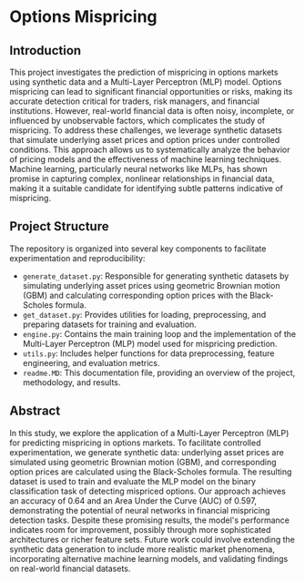 # Options Mispricing

## Introduction

This project investigates the prediction of mispricing in options markets using synthetic data and a Multi-Layer Perceptron (MLP) model. Options mispricing can lead to significant financial opportunities or risks, making its accurate detection critical for traders, risk managers, and financial institutions. However, real-world financial data is often noisy, incomplete, or influenced by unobservable factors, which complicates the study of mispricing. To address these challenges, we leverage synthetic datasets that simulate underlying asset prices and option prices under controlled conditions. This approach allows us to systematically analyze the behavior of pricing models and the effectiveness of machine learning techniques. Machine learning, particularly neural networks like MLPs, has shown promise in capturing complex, nonlinear relationships in financial data, making it a suitable candidate for identifying subtle patterns indicative of mispricing.

## Project Structure

The repository is organized into several key components to facilitate experimentation and reproducibility:

- `generate_dataset.py`: Responsible for generating synthetic datasets by simulating underlying asset prices using geometric Brownian motion (GBM) and calculating corresponding option prices with the Black-Scholes formula.
- `get_dataset.py`: Provides utilities for loading, preprocessing, and preparing datasets for training and evaluation.
- `engine.py`: Contains the main training loop and the implementation of the Multi-Layer Perceptron (MLP) model used for mispricing prediction.
- `utils.py`: Includes helper functions for data preprocessing, feature engineering, and evaluation metrics.
- `readme.MD`: This documentation file, providing an overview of the project, methodology, and results.

## Abstract

In this study, we explore the application of a Multi-Layer Perceptron (MLP) for predicting mispricing in options markets. To facilitate controlled experimentation, we generate synthetic data: underlying asset prices are simulated using geometric Brownian motion (GBM), and corresponding option prices are calculated using the Black-Scholes formula. The resulting dataset is used to train and evaluate the MLP model on the binary classification task of detecting mispriced options. Our approach achieves an accuracy of 0.64 and an Area Under the Curve (AUC) of 0.597, demonstrating the potential of neural networks in financial mispricing detection tasks. Despite these promising results, the model's performance indicates room for improvement, possibly through more sophisticated architectures or richer feature sets. Future work could involve extending the synthetic data generation to include more realistic market phenomena, incorporating alternative machine learning models, and validating findings on real-world financial datasets.
